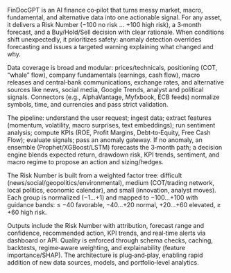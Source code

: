 FinDocGPT is an AI finance co‑pilot that turns messy market, macro, fundamental, and alternative data into one actionable signal. For any asset, it delivers a Risk Number (−100 no risk … +100 high risk), a 3‑month forecast, and a Buy/Hold/Sell decision with clear rationale. When conditions shift unexpectedly, it prioritizes safety: anomaly detection overrides forecasting and issues a targeted warning explaining what changed and why. 

Data coverage is broad and modular: prices/technicals, positioning (COT, “whale” flow), company fundamentals (earnings, cash flow), macro releases and central‑bank communications, exchange rates, and alternative sources like news, social media, Google Trends, analyst and political signals. Connectors (e.g., AlphaVantage, Myfxbook, ECB feeds) normalize symbols, time, and currencies and pass strict validation. 

The pipeline: understand the user request; ingest data; extract features (momentum, volatility, macro surprises, text embeddings); run sentiment analysis; compute KPIs (ROE, Profit Margins, Debt‑to‑Equity, Free Cash Flow); evaluate signals; pass an anomaly gateway. If no anomaly, an ensemble (Prophet/XGBoost/LSTM) forecasts the 3‑month path; a decision engine blends expected return, drawdown risk, KPI trends, sentiment, and macro regime to propose an action and sizing/hedges. 

The Risk Number is built from a weighted factor tree: difficult (news/social/geopolitics/environmental), medium (COT/trading network, local politics, economic calendar), and small (innovation, analyst moves). Each group is normalized (−1…+1) and mapped to −100…+100 with guidance bands: ≤ −40 favorable, −40…+20 normal, +20…+60 elevated, ≥ +60 high risk. 

Outputs include the Risk Number with attribution, forecast range and confidence, recommended action, KPI trends, and real‑time alerts via dashboard or API. Quality is enforced through schema checks, caching, backtests, regime‑aware weighting, and explainability (feature importance/SHAP). The architecture is plug‑and‑play, enabling rapid addition of new data sources, models, and portfolio‑level analytics. 
